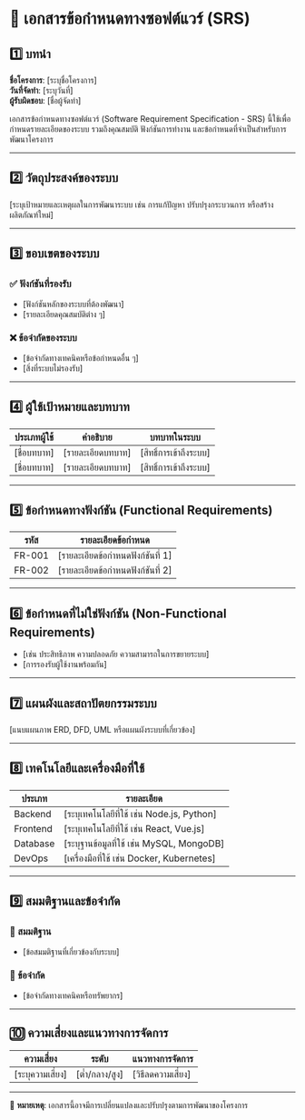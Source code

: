 # 📄 เอกสารข้อกำหนดทางซอฟต์แวร์ (SRS)

## 1️⃣ บทนำ
**ชื่อโครงการ**: [ระบุชื่อโครงการ]  
**วันที่จัดทำ**: [ระบุวันที่]  
**ผู้รับผิดชอบ**: [ชื่อผู้จัดทำ]  

เอกสารข้อกำหนดทางซอฟต์แวร์ (Software Requirement Specification - SRS) นี้ใช้เพื่อกำหนดรายละเอียดของระบบ รวมถึงคุณสมบัติ ฟังก์ชันการทำงาน และข้อกำหนดที่จำเป็นสำหรับการพัฒนาโครงการ

---

## 2️⃣ วัตถุประสงค์ของระบบ
[ระบุเป้าหมายและเหตุผลในการพัฒนาระบบ เช่น การแก้ปัญหา ปรับปรุงกระบวนการ หรือสร้างผลิตภัณฑ์ใหม่]

---

## 3️⃣ ขอบเขตของระบบ
### ✅ ฟังก์ชันที่รองรับ
- [ฟังก์ชันหลักของระบบที่ต้องพัฒนา]
- [รายละเอียดคุณสมบัติต่าง ๆ]

### ❌ ข้อจำกัดของระบบ
- [ข้อจำกัดทางเทคนิคหรือข้อกำหนดอื่น ๆ]
- [สิ่งที่ระบบไม่รองรับ]

---

## 4️⃣ ผู้ใช้เป้าหมายและบทบาท
| ประเภทผู้ใช้ | คำอธิบาย | บทบาทในระบบ |
|-------------|---------|------------|
| [ชื่อบทบาท] | [รายละเอียดบทบาท] | [สิทธิ์การเข้าถึงระบบ] |
| [ชื่อบทบาท] | [รายละเอียดบทบาท] | [สิทธิ์การเข้าถึงระบบ] |

---

## 5️⃣ ข้อกำหนดทางฟังก์ชัน (Functional Requirements)
| รหัส | รายละเอียดข้อกำหนด |
|------|----------------|
| FR-001 | [รายละเอียดข้อกำหนดฟังก์ชันที่ 1] |
| FR-002 | [รายละเอียดข้อกำหนดฟังก์ชันที่ 2] |

---

## 6️⃣ ข้อกำหนดที่ไม่ใช่ฟังก์ชัน (Non-Functional Requirements)
- [เช่น ประสิทธิภาพ ความปลอดภัย ความสามารถในการขยายระบบ]
- [การรองรับผู้ใช้งานพร้อมกัน]

---

## 7️⃣ แผนผังและสถาปัตยกรรมระบบ
[แนบแผนภาพ ERD, DFD, UML หรือแผนผังระบบที่เกี่ยวข้อง]

---

## 8️⃣ เทคโนโลยีและเครื่องมือที่ใช้
| ประเภท | รายละเอียด |
|--------|----------|
| Backend | [ระบุเทคโนโลยีที่ใช้ เช่น Node.js, Python] |
| Frontend | [ระบุเทคโนโลยีที่ใช้ เช่น React, Vue.js] |
| Database | [ระบุฐานข้อมูลที่ใช้ เช่น MySQL, MongoDB] |
| DevOps | [เครื่องมือที่ใช้ เช่น Docker, Kubernetes] |

---

## 9️⃣ สมมติฐานและข้อจำกัด
### 🔹 สมมติฐาน
- [ข้อสมมติฐานที่เกี่ยวข้องกับระบบ]

### 🔸 ข้อจำกัด
- [ข้อจำกัดทางเทคนิคหรือทรัพยากร]

---

## 🔟 ความเสี่ยงและแนวทางการจัดการ
| ความเสี่ยง | ระดับ | แนวทางการจัดการ |
|-----------|------|----------------|
| [ระบุความเสี่ยง] | [ต่ำ/กลาง/สูง] | [วิธีลดความเสี่ยง] |

---

📌 **หมายเหตุ**: เอกสารนี้อาจมีการเปลี่ยนแปลงและปรับปรุงตามการพัฒนาของโครงการ

